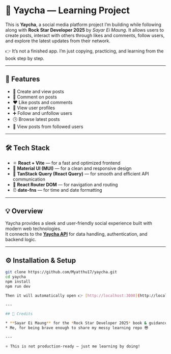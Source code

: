 # 📖 Yaycha — Learning Project

This is **Yaycha**, a social media platform project I’m building while following along with **Rock Star Developer 2025** by *Sayar Ei Maung*. It allows users to create posts, interact with others through likes and comments, follow users, and explore the latest updates from their network.

👉 It’s not a finished app. I’m just copying, practicing, and learning from the book step by step.

---

## 🚀 Features

- 📝 Create and view posts  
- 💬 Comment on posts  
- ❤️ Like posts and comments  
- 👤 View user profiles  
- ➕ Follow and unfollow users  
- 🕒 Browse latest posts  
- 👀 View posts from followed users  

---

## 🛠️ Tech Stack

- ⚛️ **React + Vite** — for a fast and optimized frontend  
- 🎨 **Material UI (MUI)** — for a clean and responsive design  
- 🔄 **TanStack Query (React Query)** — for smooth and efficient API communication  
- 🧭 **React Router DOM** — for navigation and routing  
- ⏰ **date-fns** — for time and date formatting  

---

## 💡 Overview

Yaycha provides a sleek and user-friendly social experience built with modern web technologies.  
It connects to the **[Yaycha API](https://github.com/Myatthu17/yaycha-api)** for data handling, authentication, and backend logic.

---

## ⚙️ Installation & Setup

```bash
git clone https://github.com/Myatthu17/yaycha.git
cd yaycha
npm install
npm run dev

Then it will automatically open 👉 [http://localhost:3000](http://localhost:3000).

---

## 🙌 Credits

* **Sayar Ei Maung** for the *Rock Star Developer 2025* book & guidance
* Me, for being brave enough to share my messy learning repo 😎

---

⭐ This is not production-ready — just me learning by doing!
